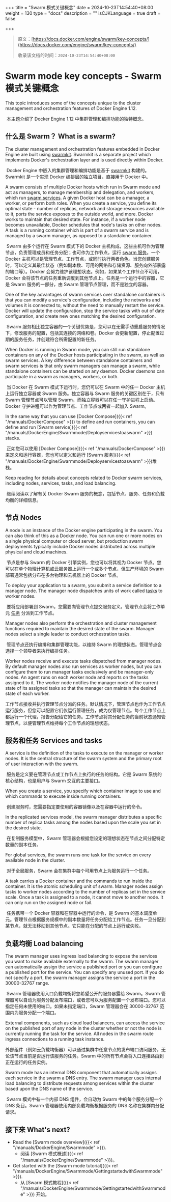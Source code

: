 +++
title = "Swarm 模式关键概念"
date = 2024-10-23T14:54:40+08:00
weight = 130
type = "docs"
description = ""
isCJKLanguage = true
draft = false

+++

> 原文：[https://docs.docker.com/engine/swarm/key-concepts/](https://docs.docker.com/engine/swarm/key-concepts/)
>
> 收录该文档的时间：`2024-10-23T14:54:40+08:00`

# Swarm mode key concepts - Swarm 模式关键概念

This topic introduces some of the concepts unique to the cluster management and orchestration features of Docker Engine 1.12.

​	本主题介绍了 Docker Engine 1.12 中集群管理和编排功能的独特概念。

## 什么是 Swarm？ What is a swarm?

The cluster management and orchestration features embedded in Docker Engine are built using [swarmkit](https://github.com/docker/swarmkit/). Swarmkit is a separate project which implements Docker's orchestration layer and is used directly within Docker.

​	Docker Engine 中嵌入的集群管理和编排功能是基于 [swarmkit](https://github.com/docker/swarmkit/) 构建的。Swarmkit 是一个实现 Docker 编排层的独立项目，直接用于 Docker 中。

A swarm consists of multiple Docker hosts which run in Swarm mode and act as managers, to manage membership and delegation, and workers, which run [swarm services](https://docs.docker.com/engine/swarm/key-concepts/#services-and-tasks). A given Docker host can be a manager, a worker, or perform both roles. When you create a service, you define its optimal state - number of replicas, network and storage resources available to it, ports the service exposes to the outside world, and more. Docker works to maintain that desired state. For instance, if a worker node becomes unavailable, Docker schedules that node's tasks on other nodes. A task is a running container which is part of a swarm service and is managed by a swarm manager, as opposed to a standalone container.

​	Swarm 由多个运行在 Swarm 模式下的 Docker 主机构成，这些主机可作为管理节点，负责管理成员和任务分配；也可作为工作节点，运行 [swarm 服务](https://docs.docker.com/engine/swarm/key-concepts/#services-and-tasks)。一个 Docker 主机可以是管理节点、工作节点，或同时执行两者角色。当您创建服务时，可以定义其最佳状态（例如副本数、可用的网络和存储资源、服务向外部暴露的端口等）。Docker 会努力维护该理想状态。例如，如果某个工作节点不可用，Docker 会将该节点的任务重新调度到其他节点上。任务是一个运行中的容器，它是 Swarm 服务的一部分，由 Swarm 管理节点管理，而不是独立的容器。

One of the key advantages of swarm services over standalone containers is that you can modify a service's configuration, including the networks and volumes it is connected to, without the need to manually restart the service. Docker will update the configuration, stop the service tasks with out of date configuration, and create new ones matching the desired configuration.

​	Swarm 服务相比独立容器的一个关键优势是，您可以在无需手动重启服务的情况下，修改服务的配置，包括其连接的网络和卷。Docker 会更新配置，停止配置过期的服务任务，并创建符合所需配置的新任务。

When Docker is running in Swarm mode, you can still run standalone containers on any of the Docker hosts participating in the swarm, as well as swarm services. A key difference between standalone containers and swarm services is that only swarm managers can manage a swarm, while standalone containers can be started on any daemon. Docker daemons can participate in a swarm as managers, workers, or both.

​	当 Docker 在 Swarm 模式下运行时，您仍可以在 Swarm 中的任一 Docker 主机上运行独立容器或 Swarm 服务。独立容器与 Swarm 服务的关键区别在于，只有 Swarm 管理节点可以管理 Swarm，而独立容器可以在任一守护进程上启动。Docker 守护进程可以作为管理节点、工作节点或两者一起加入 Swarm。

In the same way that you can use [Docker Compose]({{< ref "/manuals/DockerCompose" >}}) to define and run containers, you can define and run [Swarm service]({{< ref "/manuals/DockerEngine/Swarmmode/Deployservicestoaswarm" >}}) stacks.

​	正如您可以使用 [Docker Compose]({{< ref "/manuals/DockerCompose" >}}) 来定义和运行容器，您也可以定义和运行 [Swarm 服务]({{< ref "/manuals/DockerEngine/Swarmmode/Deployservicestoaswarm" >}})堆栈。

Keep reading for details about concepts related to Docker swarm services, including nodes, services, tasks, and load balancing.

​	继续阅读以了解有关 Docker Swarm 服务的概念，包括节点、服务、任务和负载均衡的详细信息。

## 节点 Nodes

A node is an instance of the Docker engine participating in the swarm. You can also think of this as a Docker node. You can run one or more nodes on a single physical computer or cloud server, but production swarm deployments typically include Docker nodes distributed across multiple physical and cloud machines.

​	节点是参与 Swarm 的 Docker 引擎实例，您也可以将其视为 Docker 节点。您可以在单个物理计算机或云服务器上运行一个或多个节点，但生产环境的 Swarm 部署通常包括分布在多台物理和云机器上的 Docker 节点。

To deploy your application to a swarm, you submit a service definition to a manager node. The manager node dispatches units of work called [tasks](https://docs.docker.com/engine/swarm/key-concepts/#services-and-tasks) to worker nodes.

​	要将应用部署到 Swarm，您需要向管理节点提交服务定义。管理节点会将工作单元 [任务](https://docs.docker.com/engine/swarm/key-concepts/#services-and-tasks) 分派到工作节点。

Manager nodes also perform the orchestration and cluster management functions required to maintain the desired state of the swarm. Manager nodes select a single leader to conduct orchestration tasks.

​	管理节点还执行编排和集群管理功能，以维持 Swarm 的理想状态。管理节点会选择一个领导者来执行编排任务。

Worker nodes receive and execute tasks dispatched from manager nodes. By default manager nodes also run services as worker nodes, but you can configure them to run manager tasks exclusively and be manager-only nodes. An agent runs on each worker node and reports on the tasks assigned to it. The worker node notifies the manager node of the current state of its assigned tasks so that the manager can maintain the desired state of each worker.

​	工作节点接收并执行管理节点分派的任务。默认情况下，管理节点也作为工作节点运行服务，但您可以配置它们仅运行管理任务，成为仅管理节点。每个工作节点上都运行一个代理，报告分配给它的任务。工作节点将其分配任务的当前状态通知管理节点，以便管理节点维持每个工作节点的理想状态。

## 服务和任务 Services and tasks

A service is the definition of the tasks to execute on the manager or worker nodes. It is the central structure of the swarm system and the primary root of user interaction with the swarm.

​	服务是定义要在管理节点或工作节点上执行的任务的结构。它是 Swarm 系统的核心结构，也是用户与 Swarm 交互的主要接口。

When you create a service, you specify which container image to use and which commands to execute inside running containers.

​	创建服务时，您需要指定要使用的容器镜像以及在容器中运行的命令。

In the replicated services model, the swarm manager distributes a specific number of replica tasks among the nodes based upon the scale you set in the desired state.

​	在复制服务模型中，Swarm 管理器会根据您设定的理想状态在节点之间分配特定数量的副本任务。

For global services, the swarm runs one task for the service on every available node in the cluster.

​	对于全局服务，Swarm 会在集群中每个可用节点上为服务运行一个任务。

A task carries a Docker container and the commands to run inside the container. It is the atomic scheduling unit of swarm. Manager nodes assign tasks to worker nodes according to the number of replicas set in the service scale. Once a task is assigned to a node, it cannot move to another node. It can only run on the assigned node or fail.

​	任务携带一个 Docker 容器和在容器中运行的命令，是 Swarm 的基本调度单元。管理节点根据服务规模中的副本数量将任务分配给工作节点。任务一旦分配到某节点，就无法移动到其他节点。它只能在分配的节点上运行或失败。

## 负载均衡 Load balancing

The swarm manager uses ingress load balancing to expose the services you want to make available externally to the swarm. The swarm manager can automatically assign the service a published port or you can configure a published port for the service. You can specify any unused port. If you do not specify a port, the swarm manager assigns the service a port in the 30000-32767 range.

​	Swarm 管理器使用入口负载均衡将您希望公开的服务暴露给 Swarm。Swarm 管理器可以自动为服务分配发布端口，或者您可以为服务配置一个发布端口。您可以指定任何未使用的端口。如果未指定端口，Swarm 管理器会在 30000-32767 范围内为服务分配一个端口。

External components, such as cloud load balancers, can access the service on the published port of any node in the cluster whether or not the node is currently running the task for the service. All nodes in the swarm route ingress connections to a running task instance.

​	外部组件（例如云负载均衡器）可以通过集群中任意节点的发布端口访问服务，无论该节点当前是否运行该服务的任务。Swarm 中的所有节点会将入口连接路由到正在运行的任务实例。

Swarm mode has an internal DNS component that automatically assigns each service in the swarm a DNS entry. The swarm manager uses internal load balancing to distribute requests among services within the cluster based upon the DNS name of the service.

​	Swarm 模式中有一个内部 DNS 组件，会自动为 Swarm 中的每个服务分配一个 DNS 条目。Swarm 管理器使用内部负载均衡根据服务的 DNS 名称在集群内分配请求。

## 接下来 What's next?

- Read the [Swarm mode overview]({{< ref "/manuals/DockerEngine/Swarmmode" >}}).
  - 阅读 [Swarm 模式概述]({{< ref "/manuals/DockerEngine/Swarmmode" >}})。
- Get started with the [Swarm mode tutorial]({{< ref "/manuals/DockerEngine/Swarmmode/GettingstartedwithSwarmmode" >}}).
  - 从 [Swarm 模式教程]({{< ref "/manuals/DockerEngine/Swarmmode/GettingstartedwithSwarmmode" >}}) 开始。
